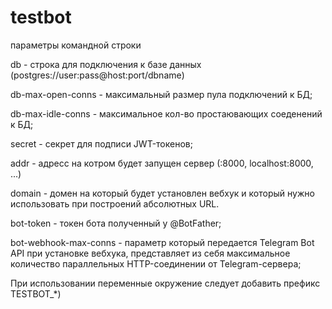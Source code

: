 # testbot

параметры командной строки

db - строка для подключения к базе данных (postgres://user:pass@host:port/dbname)

db-max-open-conns - максимальный размер пула подключений к БД;

db-max-idle-conns - максимальное кол-во простаювающих соеденений к БД;

secret - секрет для подписи JWT-токенов;

addr - адресс на котром будет запущен сервер (:8000, localhost:8000, ...)

domain - домен на который будет установлен вебхук и который нужно использовать при построений абсолютных URL.

bot-token - токен бота полученный у @BotFather;

bot-webhook-max-conns - параметр который передается Telegram Bot API при установке вебхука, представляет из себя максимальное количество 
параллельных HTTP-соединении от Telegram-сервера;

При использовании переменные окружение следует добавить префикс TESTBOT_*)
